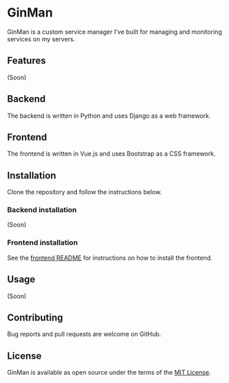 # GinMan

GinMan is a custom service manager I've built for managing and monitoring services on my servers.

## Features

(Soon)

## Backend

The backend is written in Python and uses Django as a web framework.

## Frontend

The frontend is written in Vue.js and uses Bootstrap as a CSS framework.

## Installation

Clone the repository and follow the instructions below.

### Backend installation

(Soon)

### Frontend installation

See the [frontend README](frontend/README.md) for instructions on how to install the frontend.


## Usage

(Soon)

## Contributing

Bug reports and pull requests are welcome on GitHub.

## License

GinMan is available as open source under the terms of the [MIT License](https://opensource.org/licenses/MIT).